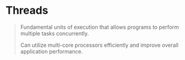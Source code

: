 # Threads

> Fundamental units of execution that allows programs to perform multiple tasks concurrently.
> 
> Can utilize multi-core processors efficiently and improve overall application performance.
> 
> 